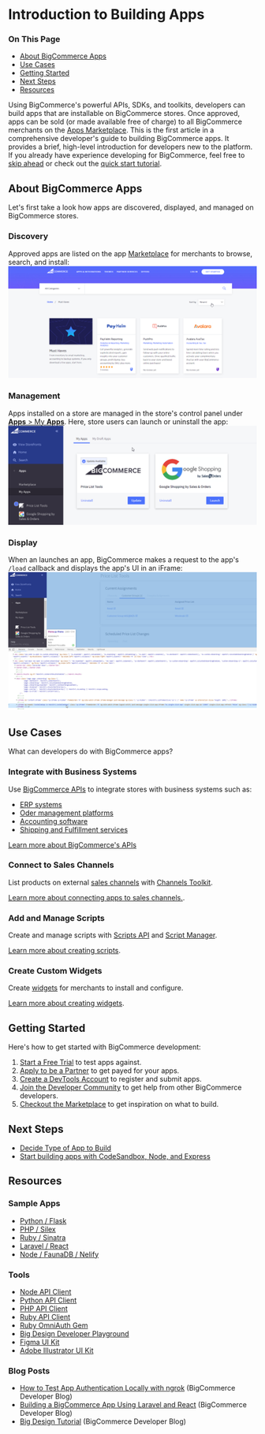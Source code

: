 # Introduction to Building Apps

<div class="otp" id="no-index">

### On This Page
- [About BigCommerce Apps](#about-bigcommerce-apps)
- [Use Cases](#use-cases)
- [Getting Started](#getting-started)
- [Next Steps](#next-steps)
- [Resources](#resources)

</div>

Using BigCommerce's powerful APIs, SDKs, and toolkits, developers can build apps that are installable on BigCommerce stores. Once approved, apps can be sold (or made available free of charge) to all BigCommerce merchants on the [Apps Marketplace](https://www.bigcommerce.com/apps). This is the first article in a comprehensive developer's guide to building BigCommerce apps. It provides a brief, high-level introduction for developers new to the platform. If you already have experience developing for BigCommerce, feel free to [skip ahead](#next-steps) or check out the [quick start tutorial](https://developer.bigcommerce.com/api-docs/apps/quick-start).


## About BigCommerce Apps

Let's first take a look how apps are discovered, displayed, and managed on BigCommerce stores.

### Discovery
Approved apps are listed on the app [Marketplace](https://www.bigcommerce.com/apps/) for merchants to browse, search, and install:
![App Marketplace](https://raw.githubusercontent.com/bigcommerce/dev-docs/master/assets/images/apps-01-introduction-01.png "App Marketplace")

### Management
Apps installed on a store are managed in the store's control panel under [**Apps** > My **Apps**](https://login.bigcommerce.com/deep-links/manage/marketplace/apps/my-apps/drafts). Here, store users can launch or uninstall the app:
![App Management](https://raw.githubusercontent.com/bigcommerce/dev-docs/master/assets/images/apps-01-introduction-02.png  "App Management")

### Display
When an launches an app, BigCommerce makes a request to the app's `/load` callback and displays the app's UI in an iFrame:
![App Display](https://raw.githubusercontent.com/bigcommerce/dev-docs/master/assets/images/apps-01-introduction-03.png  "App Display")

## Use Cases
What can developers do with BigCommerce apps?

### Integrate with Business Systems
Use [BigCommerce APIs](https://developer.bigcommerce.com/api-reference) to integrate stores with business systems such as:
* [ERP systems](https://www.bigcommerce.com/apps/erp/)
* [Oder management platforms](https://www.bigcommerce.com/apps/catalog-order-management/)
* [Accounting software](https://www.bigcommerce.com/apps/accounting-tax/)
* [Shipping and Fulfillment services](https://www.bigcommerce.com/apps/shipping-fulfillment/)

[Learn more about BigCommerce's APIs](https://developer.bigcommerce.com/api-reference)

### Connect to Sales Channels
List products on external [sales channels](https://www.bigcommerce.com/apps/sales-channels/) with [Channels Toolkit](https://developer.bigcommerce.com/api-docs/channels/channels-toolkit-reference).

[Learn more about connecting apps to sales channels.](https://developer.bigcommerce.com/api-docs/channels/overview).

### Add and Manage Scripts
Create and manage scripts with [Scripts API](https://developer.bigcommerce.com/api-reference/store-management/scripts) and [Script Manager](https://support.bigcommerce.com/s/article/Using-Script-Manager).

[Learn more about creating scripts](https://developer.bigcommerce.com/api-docs/storefront/scripts-overview).

### Create Custom Widgets
Create [widgets](https://support.bigcommerce.com/s/article/Page-Builder#builder) for merchants to install and configure.

[Learn more about creating widgets](https://developer.bigcommerce.com/api-docs/storefront/widgets/widgets-overview).

## Getting Started
Here's how to get started with BigCommerce development:
1. [Start a Free Trial](https://www.bigcommerce.com/essentials/free-trial/) to test apps against.
2. [Apply to be a Partner](https://www.bigcommerce.com/partners) to get payed for your apps.
3. [Create a DevTools Account](https://devtools.bigcommerce.com/) to register and submit apps.
4. [Join the Developer Community](https://support.bigcommerce.com/s/group/0F913000000HLjECAW/bigcommerce-developers) to get help from other BigCommerce developers.
5. [Checkout the Marketplace](https://www.bigcommerce.com/marketplace/) to get inspiration on what to build.

## Next Steps
* [Decide Type of App to Build](https://developer.bigcommerce.com/api-docs/apps/guide/types-of-apps)
* [Start building apps with CodeSandbox, Node, and Express](https://developer.bigcommerce.com/api-docs/apps/quick-start)


## Resources

### Sample Apps
* [Python / Flask](https://github.com/bigcommerce/hello-world-app-python-flask)
* [PHP / Silex](https://github.com/bigcommerce/hello-world-app-php-silex)
* [Ruby / Sinatra](https://github.com/bigcommerce/hello-world-app-ruby-sinatra)
* [Laravel / React](https://github.com/bigcommerce/laravel-react-sample-app)
* [Node / FaunaDB / Nelify](https://github.com/bigcommerce/channels-app/)

### Tools
* [Node API Client](https://github.com/getconversio/node-bigcommerce)
* [Python API Client](https://github.com/bigcommerce/bigcommerce-api-python)
* [PHP API Client](https://github.com/bigcommerce/bigcommerce-api-php)
* [Ruby API Client](https://github.com/bigcommerce/bigcommerce-api-ruby)
* [Ruby OmniAuth Gem](https://github.com/bigcommerce/omniauth-bigcommerce)
* [Big Design Developer Playground](https://developer.bigcommerce.com/big-design/)
* [Figma UI Kit](https://www.figma.com/file/jTVuUkiZ1j3rux8WHG4IKK/BigDesign-UI-Kit?node-id=0%3A1/duplicate)
* [Adobe Illustrator UI Kit](https://design.bigcommerce.com/bigdesign-ui-kit)

### Blog Posts
* [How to Test App Authentication Locally with ngrok](https://medium.com/bigcommerce-developer-blog/how-to-test-app-authentication-locally-with-ngrok-149150bfe4cf) (BigCommerce Developer Blog)
* [Building a BigCommerce App Using Laravel and React](https://medium.com/bigcommerce-developer-blog/building-a-bigcommerce-app-using-laravel-and-react-711ceceb5006) (BigCommerce Developer Blog)
* [Big Design Tutorial](https://medium.com/bigcommerce-developer-blog/bigdesign-build-native-looking-uis-with-the-bigcommerce-design-system-fb06a01a24f2) (BigCommerce Developer Blog)




